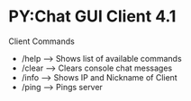 # PY:Chat GUI Client 4.1

Client Commands
- /help --> Shows list of available commands
- /clear --> Clears console chat messages
- /info --> Shows IP and Nickname of Client
- /ping --> Pings server 
